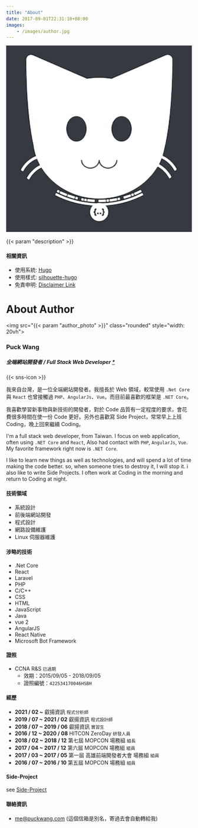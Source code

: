 ```yaml
---
title: "About"
date: 2017-09-01T22:31:10+08:00
images:
    - /images/author.jpg
---
```

<img src="/images/logo.png" class="rounded" style="width: 20vh">

{{< param "description" >}}
<br />

#### 相關資訊

* 使用系統: [Hugo](https://gohugo.io/)
* 使用樣式: [silhouette-hugo](https://github.com/mattbutton/silhouette-hugo)
* 免責申明: [Disclaimer Link](/other/disclaimer/)

# About Author

<img src="{{< param "author_photo" >}}" class="rounded" style="width: 20vh">

### Puck Wang
##### 全端網站開發者 / Full Stack Web Developer [*](https://www.w3schools.com/whatis/whatis_fullstack.asp)
{{< sns-icon >}} 

我來自台灣，是一位全端網站開發者。我擅長於 Web 領域，較常使用 `.Net Core` 與 `React` 也曾接觸過 `PHP`、`AngularJs`、`Vue`。而目前最喜歡的框架是 `.NET Core`。

我喜歡學習新事物與新技術的開發者，對於 Code 品質有一定程度的要求，會花費很多時間在使一份 Code 更好。另外也喜歡寫 Side Project，常常早上上班 Coding，晚上回來繼續 Coding。


I'm a full stack web developer, from Taiwan. I focus on web application, often using  `.NET Core` and `React`, Also had contact with `PHP`, `AngularJs`, `Vue`. My favorite framework right now is `.NET Core`.

I like to learn new things as well as technologies, and will spend a lot of time making the code better. so, when someone tries to destroy it, I will stop it. i also like to write Side Projects. I often work at Coding in the morning and return to Coding at night.

#### 技術領域

* 系統設計
* 前後端網站開發
* 程式設計
* 網路設備維護
* Linux 伺服器維護

#### 涉略的技術

* .Net Core
* React
* Laravel
* PHP
* C/C++
* CSS
* HTML
* JavaScript
* Java
* vue 2
* AngularJS
* React Native
* Microsoft Bot Framework

#### 證照
- CCNA R&S `已過期`
    - 效期：2015/09/05 - 2018/09/05
    - 證照編號：`422534170046HSBH`

#### 經歷

- **2021 / 02 ~** 叡揚資訊 `程式分析師`
- **2019 / 07 ~ 2021 / 02** 叡揚資訊 `程式設計師`
- **2018 / 07 ~ 2019 / 06** 叡揚資訊 `實習生`
- **2016 / 12 ~ 2020 / 08** HITCON ZeroDay `研發人員`
- **2018 / 02 ~ 2018 / 12** 第七屆 MOPCON 場務組 `組長`
- **2017 / 04 ~ 2017 / 12** 第六屆 MOPCON 場務組 `組員`
- **2017 / 03 ~ 2017 / 05** 第一屆 高雄前端開發者大會 場務組 `組員`
- **2016 / 07 ~ 2016 / 10** 第五屆 MOPCON 場務組 `組員`

#### Side-Project

see [Side-Project](/projects/)

#### 聯絡資訊
- [me@puckwang.com](mailto:me@puckwang.com) (這個信箱是別名，寄過去會自動轉給我)
